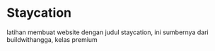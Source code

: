# Staycation
latihan membuat website dengan judul staycation, ini sumbernya dari buildwithangga, kelas premium
